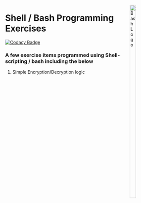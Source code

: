 <img src="https://cdn-images-1.medium.com/max/600/1*FEE98iWinlZBYkxBAG8MvA.png"
     alt="Bash Logo"
     style="float: right; margin-left: 10px; width:20%; height:40%;" 
     width="30%"
     height="30%"
     align="right"/>

# Shell / Bash Programming Exercises

[![Codacy Badge](https://api.codacy.com/project/badge/Grade/b097280f0805466fa55167e99746db34)](https://app.codacy.com/app/Vignesh-Durairaj/Shell-Programming-Excercises?utm_source=github.com&utm_medium=referral&utm_content=Vignesh-Durairaj/Shell-Programming-Excercises&utm_campaign=Badge_Grade_Dashboard)

### A few exercise items programmed using Shell-scripting / bash including the below

1. Simple Encryption/Decryption logic 
